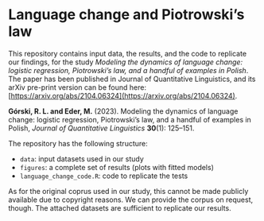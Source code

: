 
# Language change and Piotrowski’s law

This repository contains input data, the results, and the code to replicate our findings, for the study _Modeling the dynamics of language change: logistic regression, Piotrowski’s law, and a handful of examples in Polish_. The paper has been published in Journal of Quantitative Linguistics, and its arXiv pre-print version can be found here: [https://arxiv.org/abs/2104.06324](https://arxiv.org/abs/2104.06324).

**Górski, R. L. and Eder, M.** (2023). Modeling the dynamics of language change: logistic regression, Piotrowski’s law, and a handful of examples in Polish, _Journal of Quantitative Linguistics_ **30**(1): 125–151.

The repository has the following structure:

* `data`: input datasets used in our study
* `figures`: a complete set of results (plots with fitted models)
* `language_change_code.R`: code to replicate the tests

As for the original coprus used in our study, this cannot be made publicly available due to copyright reasons. We can provide the corpus on request, though. The attached datasets are sufficient to replicate our results. 


